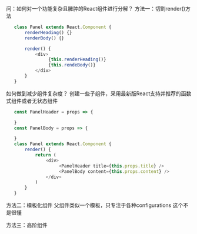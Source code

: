 <!--
 * @Descripttion: 
 * @Author: ZJ
 * @Date: 2022-03-08 14:26:09
 * @LastEditors: ZJ
 * @LastEditTime: 2022-03-08 15:05:54
-->
问：如何对一个功能复杂且臃肿的React组件进行分解？
方法一：切割render()方法
```js
   class Panel extends React.Component {
       renderHeading() {}
       renderBody() {}

       render() {
           <div>
                {this.renderHeading()}
                {this.rendeBody()}
           </div>
       }
   }
```
如何做到减少组件复杂度？
创建一些子组件，采用最新版React支持并推荐的函数式组件或者无状态组件

```js
   const PanelHeader = props => {

   }
   const PanelBody = props => {

   }
   class Panel extends React.Component {
       render() {
           return (
               <div>
                    <PanelHeader title={this.props.title} />
                    <PanelBody content={this.props.content} />
               </div>
           )
       }
   }
```

方法二：模板化组件
父组件类似一个模板，只专注于各种configurations
这个不是很懂

方法三：高阶组件
